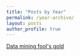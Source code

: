 ```yaml
---
title: "Posts by Year"
permalink: /year-archive/
layout: posts
author_profile: true
---
```


[Data mining fool's gold](/_posts/fools_gold/)